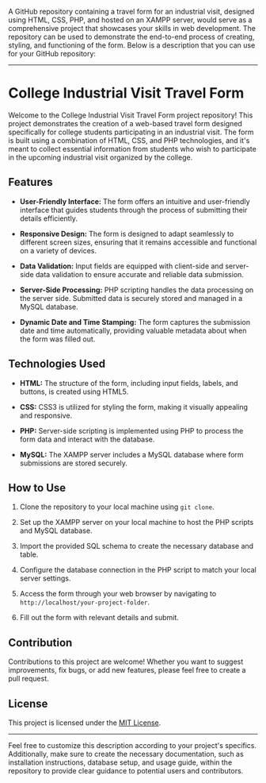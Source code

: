 A GitHub repository containing a travel form for an industrial visit, designed using HTML, CSS, PHP, and hosted on an XAMPP server, would serve as a comprehensive project that showcases your skills in web development. The repository can be used to demonstrate the end-to-end process of creating, styling, and functioning of the form. Below is a description that you can use for your GitHub repository:

---

# College Industrial Visit Travel Form

Welcome to the College Industrial Visit Travel Form project repository! This project demonstrates the creation of a web-based travel form designed specifically for college students participating in an industrial visit. The form is built using a combination of HTML, CSS, and PHP technologies, and it's meant to collect essential information from students who wish to participate in the upcoming industrial visit organized by the college.

## Features

- **User-Friendly Interface:** The form offers an intuitive and user-friendly interface that guides students through the process of submitting their details efficiently.

- **Responsive Design:** The form is designed to adapt seamlessly to different screen sizes, ensuring that it remains accessible and functional on a variety of devices.

- **Data Validation:** Input fields are equipped with client-side and server-side data validation to ensure accurate and reliable data submission.

- **Server-Side Processing:** PHP scripting handles the data processing on the server side. Submitted data is securely stored and managed in a MySQL database.

- **Dynamic Date and Time Stamping:** The form captures the submission date and time automatically, providing valuable metadata about when the form was filled out.

## Technologies Used

- **HTML:** The structure of the form, including input fields, labels, and buttons, is created using HTML5.

- **CSS:** CSS3 is utilized for styling the form, making it visually appealing and responsive.

- **PHP:** Server-side scripting is implemented using PHP to process the form data and interact with the database.

- **MySQL:** The XAMPP server includes a MySQL database where form submissions are stored securely.

## How to Use

1. Clone the repository to your local machine using `git clone`.

2. Set up the XAMPP server on your local machine to host the PHP scripts and MySQL database.

3. Import the provided SQL schema to create the necessary database and table.

4. Configure the database connection in the PHP script to match your local server settings.

5. Access the form through your web browser by navigating to `http://localhost/your-project-folder`.

6. Fill out the form with relevant details and submit.

## Contribution

Contributions to this project are welcome! Whether you want to suggest improvements, fix bugs, or add new features, please feel free to create a pull request.

## License

This project is licensed under the [MIT License](LICENSE.md).

---

Feel free to customize this description according to your project's specifics. Additionally, make sure to create the necessary documentation, such as installation instructions, database setup, and usage guide, within the repository to provide clear guidance to potential users and contributors.
